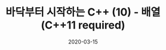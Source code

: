 ---
title : 바닥부터 시작하는 C++ (10) - 배열(C++11 required)
date : 2020-03-15
tags:
  - C++
keywords:
  - 
---